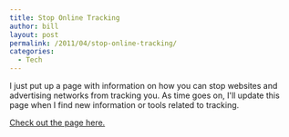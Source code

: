 ```yaml
---
title: Stop Online Tracking
author: bill
layout: post
permalink: /2011/04/stop-online-tracking/
categories:
  - Tech
---
```

I just put up a page with information on how you can stop websites and advertising networks from tracking you. As time goes on, I'll update this page when I find new information or tools related to tracking.

[Check out the page here.][1]

 [1]: http://www.wbushey.com/stop-ad-targeting/